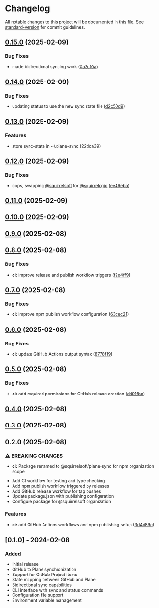 # Changelog

All notable changes to this project will be documented in this file. See [standard-version](https://github.com/conventional-changelog/standard-version) for commit guidelines.

## [0.15.0](https://github.com/squirrelogic/plane-sync/compare/v0.14.0...v0.15.0) (2025-02-09)


### Bug Fixes

* made bidirectional syncing work ([0a2cf0a](https://github.com/squirrelogic/plane-sync/commit/0a2cf0af9d46ca5b526ff0dfc4f22d0c91393ff7))

## [0.14.0](https://github.com/squirrelogic/plane-sync/compare/v0.13.0...v0.14.0) (2025-02-09)


### Bug Fixes

* updating status to use the new sync state file ([d2c50d9](https://github.com/squirrelogic/plane-sync/commit/d2c50d9a6ba472462315f47e94b0c16606ea3cdc))

## [0.13.0](https://github.com/squirrelogic/plane-sync/compare/v0.12.0...v0.13.0) (2025-02-09)


### Features

* store sync-state in ~/.plane-sync ([22dca39](https://github.com/squirrelogic/plane-sync/commit/22dca39d598f50d98f13098014354f75250074f8))

## [0.12.0](https://github.com/squirrelogic/plane-sync/compare/v0.11.0...v0.12.0) (2025-02-09)


### Bug Fixes

* oops, swapping [@squirrelsoft](https://github.com/squirrelsoft) for [@squirrelogic](https://github.com/squirrelogic) ([ee46eba](https://github.com/squirrelogic/plane-sync/commit/ee46eba30449e10877c2f9984e1a48d366348dd7))

## [0.11.0](https://github.com/squirrelogic/plane-sync/compare/v0.10.0...v0.11.0) (2025-02-09)

## [0.10.0](https://github.com/squirrelogic/plane-sync/compare/v0.9.0...v0.10.0) (2025-02-09)

## [0.9.0](https://github.com/squirrelogic/plane-sync/compare/v0.8.0...v0.9.0) (2025-02-08)

## [0.8.0](https://github.com/squirrelogic/plane-sync/compare/v0.7.0...v0.8.0) (2025-02-08)


### Bug Fixes

* **ci:** improve release and publish workflow triggers ([f2e4ff9](https://github.com/squirrelogic/plane-sync/commit/f2e4ff9ac1f5fee8fed6517714d286f69fccb2f0))

## [0.7.0](https://github.com/squirrelogic/plane-sync/compare/v0.6.0...v0.7.0) (2025-02-08)


### Bug Fixes

* **ci:** improve npm publish workflow configuration ([63cec21](https://github.com/squirrelogic/plane-sync/commit/63cec21fe527551a8e8512bb95cc200f1104d5e3))

## [0.6.0](https://github.com/squirrelogic/plane-sync/compare/v0.5.0...v0.6.0) (2025-02-08)


### Bug Fixes

* **ci:** update GitHub Actions output syntax ([8778f19](https://github.com/squirrelogic/plane-sync/commit/8778f19d651e916bf46b6f879c77c92294d2ea08))

## [0.5.0](https://github.com/squirrelogic/plane-sync/compare/v0.3.0...v0.5.0) (2025-02-08)


### Bug Fixes

* **ci:** add required permissions for GitHub release creation ([dd91fbc](https://github.com/squirrelogic/plane-sync/commit/dd91fbc50bd6373394d5d9f0d4550a03d38bbfc8))

## [0.4.0](https://github.com/squirrelogic/plane-sync/compare/v0.3.0...v0.4.0) (2025-02-08)

## [0.3.0](https://github.com/squirrelogic/plane-sync/compare/v0.2.0...v0.3.0) (2025-02-08)

## 0.2.0 (2025-02-08)


### ⚠ BREAKING CHANGES

* **ci:** Package renamed to @squirrelsoft/plane-sync for npm organization scope

- Add CI workflow for testing and type checking
- Add npm publish workflow triggered by releases
- Add GitHub release workflow for tag pushes
- Update package.json with publishing configuration
- Configure package for @squirrelsoft organization

### Features

* **ci:** add GitHub Actions workflows and npm publishing setup ([3d4d89c](https://github.com/squirrelogic/plane-sync/commit/3d4d89c4925498205f713b55ba3ccceb7a47a97a))

## [0.1.0] - 2024-02-08

### Added
- Initial release
- GitHub to Plane synchronization
- Support for GitHub Project items
- State mapping between GitHub and Plane
- Bidirectional sync capabilities
- CLI interface with sync and status commands
- Configuration file support
- Environment variable management
